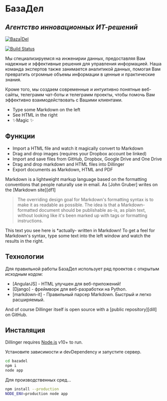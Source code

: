 # БазаДел
## _Агентство инновационных ИТ-решений_

[![Baza|Del](https://drive.google.com/file/d/1mPEPUP8S9_jvtC763aC_4LEFcJJ7nXfn/view?usp=sharing)](https://)

[![Build Status](https://travis-ci.org/joemccann/dillinger.svg?branch=master)](https://)

Мы специализируемся на инженирии данных, предоставляя Вам надежные и эффективные решения для управления информацией. Наша команда экспертов также занимается аналитикой данных, помогая Вам превратить огромные объемы информации в ценные и практические знания.

Кроме того, мы создаем современные и интуитивно понятные веб-сайты, телеграмм чат-боты и телеграмм проекты, чтобы помочь Вам эффективно взаимодействовать с Вашими клиентами. 

- Type some Markdown on the left
- See HTML in the right
- ✨Magic ✨

## Функции

- Import a HTML file and watch it magically convert to Markdown
- Drag and drop images (requires your Dropbox account be linked)
- Import and save files from GitHub, Dropbox, Google Drive and One Drive
- Drag and drop markdown and HTML files into Dillinger
- Export documents as Markdown, HTML and PDF

Markdown is a lightweight markup language based on the formatting conventions
that people naturally use in email.
As [John Gruber] writes on the [Markdown site][df1]

> The overriding design goal for Markdown's
> formatting syntax is to make it as readable
> as possible. The idea is that a
> Markdown-formatted document should be
> publishable as-is, as plain text, without
> looking like it's been marked up with tags
> or formatting instructions.

This text you see here is *actually- written in Markdown! To get a feel
for Markdown's syntax, type some text into the left window and
watch the results in the right.

## Технологии

Для правильной работы БазаДел использует ряд проектов с открытым исходным кодом:

- [AngularJS] - HTML улучшен для веб-приложений!
- [Django] - фреймворк для веб-разработки на Python.
- [markdown-it] - Правильный парсер Markdown. Быстрый и легко расширяемый.


And of course Dillinger itself is open source with a [public repository][dill]
 on GitHub.

## Инсталяция

Dillinger requires [Node.js](https://nodejs.org/) v10+ to run.

Установите зависимости и devDependency и запустите сервер.

```sh
cd bazadel
npm i
node app
```

Для производственных сред...

```sh
npm install --production
NODE_ENV=production node app
```